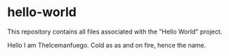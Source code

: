 # hello-world
This repository contains all files associated with the "Hello World" project.

Hello I am TheIcemanfuego. Cold as as and on fire, hence the name.
